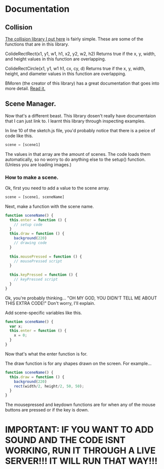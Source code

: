 # Documentation

## Collision
[The collision library I put here](https://github.com/bmoren/p5.collide2D) is fairly simple. These are some of the functions that are in this library.

ColideRectRect(x1, y1, w1, h1, x2, y2, w2, h2)
Returns true if the x, y, width, and height values in this function are overlapping.

ColideRectCircle(x1, y1, w1 h1, cx, cy, d)
Returns true if the x, y, width, height, and diameter values in this function are overlapping.

BMoren (the creator of this library) has a great documentation that goes into more detail. [Read it.](https://github.com/bmoren/p5.collide2D#readme)

## Scene Manager.

Now that's a different beast. This library dosen't really have documentaion that I can just link to. I learnt this library through inspecting examples.

In line 10 of the sketch.js file, you'd probably notice that there is a peice of code like this.

```javascript
scene = [scene1]
```

The values in that array are the amount of scenes. The code loads them automatically, so no worry to do anything else to the setup() function. (Unless you are loading images.)

### How to make a scene.

Ok, first you need to add a value to the scene array.

```javascript
scene = [scene1, sceneName]
```

Next, make a function with the scene name.

```javascript
function sceneName() {
  this.enter = function () {
    // setup code
  }
  this.draw = function () {
    background(220)
    // drawing code
  }
  
  this.mousePressed = function () {
    // mousePressed script
  }
  
  this.keyPressed = function () {
    // keyPressed script
  }
}
```
Ok, you're probably thinking...
"OH MY GOD, YOU DIDN'T TELL ME ABOUT THIS EXTRA CODE!"
Don't worry, I'll explain.

Add scene-specific variables like this.
```javascript
function sceneName() {
  var x;  
  this.enter = function () {
    x = 0;
  }
}
```
Now that's what the enter function is for.

The draw function is for any shapes drawn on the screen. For example...
```javascript
function sceneName() {
  this.draw = function () {
    background(220)
    rect(width/2, height/2, 50, 50);
  }
}
```
The mousepressed and keydown functions are for when any of the mouse buttons are pressed or if the key is down.

# IMPORTANT: IF YOU WANT TO ADD SOUND AND THE CODE ISNT WORKING, RUN IT THROUGH A LIVE SERVER!!! IT WILL RUN THAT WAY!!!